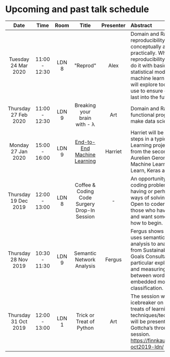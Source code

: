 # Upcoming and past talk schedule

|         Date         |     Time      | Room  |                                Title                                | Presenter | Abstract                                                                                                                                                                                                                                                                                      |
| :------------------: | :-----------: | :---: | :-----------------------------------------------------------------: | :-------: | :-------------------------------------------------------------------------------------------------------------------------------------------------------------------------------------------------------------------------------------------------------------------------------------------- |
| Tuesday 24 Mar 2020  | 11:00 - 12:30 | LDN 8 |                              "Reprod"                               |   Alex    | Domain and Range: We look at reproducibility, first conceptually and then practically. What is reproducibility and how do we do it with basic analysis, statistical models, and machine learning? Then we will explore tools that we can use to ensure our research can last into the future. |
| Thursday 27 Feb 2020 | 11:00 - 12:30 | LDN 9 |                    Breaking your brain with - λ                     |    Art    | Domain and Range: How functional programming can make data science easier.                                                                                                                                                                                                                    |
|  Monday 27 Jan 2020  | 15:00 - 16:00 | LDN 9 | [End-to-End Machine Learning](past_talks/20200127_end_to_end_ml.md) |  Harriet  | Harriet will be talking about the steps in a typical Machine Learning project, borrowing from the second chapter of Aurelien Geron’s “Hands-on Machine Learning with Scikit-Learn, Keras and Tensorflow”.                                                                                     |
| Thursday 19 Dec 2019 | 12:00 - 13:00 | LDN 8 |            Coffee & Coding Code Surgery Drop-In Session             |     -     | An opportunity to discuss any coding problems you are having or perhaps find better ways of solving issues. <br>Open to coders of any level or those who have not started yet and want some guidance on how to begin.                                                                         |
| Thursday 28 Nov 2019 | 10:30 - 11:30 | LDN 9 |                      Semantic Network Analysis                      |  Fergus   | Fergus shows how his project uses semantic network analysis to analyse responses from Sustainable Development Goals Consultation. In particular exploring, visualising and measuring relationship between words in an embedded model for text classification.                                 |
| Thursday 31 Oct 2019 | 12:00 - 13:00 | LDN 1 |                      Trick or Treat of Python                       |    Art    | The session will include an icebreaker on the tricks and treats of learning new techniques/technologies. Art will be presenting on Python Gottcha’s through an inteactive session. https://finnkauski.github.io/cc-oct2019-ldn/                                                               |
